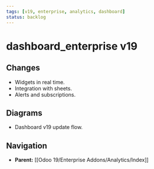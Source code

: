 ```yaml
---
tags: [v19, enterprise, analytics, dashboard]
status: backlog
---
```

# dashboard_enterprise v19

## Changes
- Widgets in real time.
- Integration with sheets.
- Alerts and subscriptions.

## Diagrams
- Dashboard v19 update flow.






## Navigation
- **Parent:** [[Odoo 19/Enterprise Addons/Analytics/Index]]

